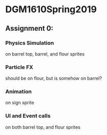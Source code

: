 <h1>DGM1610Spring2019</h1>
<h2>Assignment 0:</h2>

<h3>Physics Simulation</h3>on barrel top, barrel, and flour sprites
<h3>Particle FX</h3>should be on flour, but is somehow on barrel?
<h3>Animation</h3>on sign sprite
<h3>UI and Event calls</h3>on both barrel top, and flour sprites
